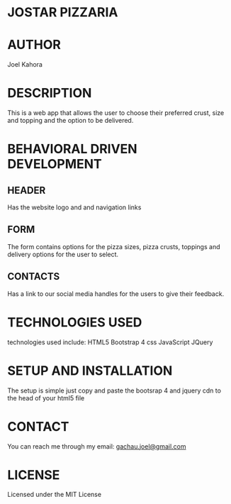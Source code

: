 # JOSTAR PIZZARIA
# AUTHOR
Joel Kahora
# DESCRIPTION
This is a web app that allows the user to choose their preferred crust, size and topping and the option to be delivered.
# BEHAVIORAL DRIVEN DEVELOPMENT
## HEADER
Has the  website logo and and navigation links
## FORM
The form contains options for the pizza sizes, pizza crusts, toppings and delivery options for the user to select.
## CONTACTS
Has a link to our social media handles for the users to give their feedback. 
# TECHNOLOGIES USED
technologies used include: 
HTML5
Bootstrap 4 css
JavaScript
JQuery
# SETUP AND INSTALLATION
The setup is simple just copy and paste the bootsrap 4 and jquery
cdn to the head of your html5 file
# CONTACT
You can reach me through my email: gachau.joel@gmail.com
# LICENSE
Licensed under the MIT License

